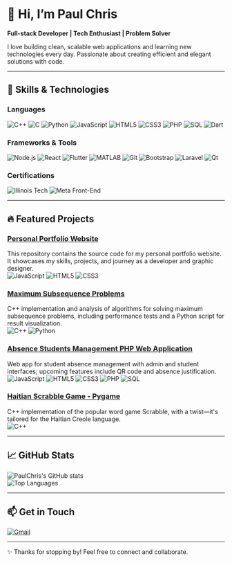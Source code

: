 # 👋 Hi, I’m Paul Chris

**Full-stack Developer | Tech Enthusiast | Problem Solver**

I love building clean, scalable web applications and learning new technologies every day. Passionate about creating efficient and elegant solutions with code.

---

## 🚀 Skills & Technologies

### Languages
![C++](https://img.shields.io/badge/-C++-00599C?style=flat&logo=c%2B%2B&logoColor=white)
![C](https://img.shields.io/badge/-C-00599C?style=flat&logo=c&logoColor=white)
![Python](https://img.shields.io/badge/-Python-3776AB?style=flat&logo=python&logoColor=white)
![JavaScript](https://img.shields.io/badge/-JavaScript-F7DF1E?style=flat&logo=javascript&logoColor=black)
![HTML5](https://img.shields.io/badge/-HTML5-E34F26?style=flat&logo=html5&logoColor=white)
![CSS3](https://img.shields.io/badge/-CSS3-1572B6?style=flat&logo=css3&logoColor=white)
![PHP](https://img.shields.io/badge/-PHP-777BB4?style=flat&logo=php&logoColor=white)
![SQL](https://img.shields.io/badge/-SQL-4479A1?style=flat&logo=mysql&logoColor=white)
![Dart](https://img.shields.io/badge/-Dart-0175C2?style=flat&logo=dart&logoColor=white)

### Frameworks & Tools
![Node.js](https://img.shields.io/badge/-Node.js-339933?style=flat&logo=node.js&logoColor=white)
![React](https://img.shields.io/badge/-React-61DAFB?style=flat&logo=react&logoColor=black)
![Flutter](https://img.shields.io/badge/-Flutter-02569B?style=flat&logo=flutter&logoColor=white)
![MATLAB](https://img.shields.io/badge/-MATLAB-0076A8?style=flat&logo=matlab&logoColor=white)
![Git](https://img.shields.io/badge/-Git-F05032?style=flat&logo=git&logoColor=white)
![Bootstrap](https://img.shields.io/badge/-Bootstrap-7952B3?style=flat&logo=bootstrap&logoColor=white)
![Laravel](https://img.shields.io/badge/-Laravel-FF2D20?style=flat&logo=laravel&logoColor=white)
![Qt](https://img.shields.io/badge/-Qt-41CD52?style=flat&logo=qt&logoColor=white)

### Certifications
![Illinois Tech](https://img.shields.io/badge/-Illinois_Tech-FF6F00?style=flat&logo=university&logoColor=white)
![Meta Front-End](https://img.shields.io/badge/-Meta_Front--End-1877F2?style=flat&logo=facebook&logoColor=white)

---

## 🔥 Featured Projects
### [Personal Portfolio Website](https://paulchris7.github.io/portfolio_website/)  
This repository contains the source code for my personal portfolio website. It showcases my skills, projects, and journey as a developer and graphic designer.  
![JavaScript](https://img.shields.io/badge/-JavaScript-F7DF1E?style=flat&logo=javascript&logoColor=black)
![HTML5](https://img.shields.io/badge/-HTML5-E34F26?style=flat&logo=html5&logoColor=white)
![CSS3](https://img.shields.io/badge/-CSS3-1572B6?style=flat&logo=css3&logoColor=white)


### [Maximum Subsequence Problems](https://github.com/paulchris7/Easy-Voice-Assistant)  
C++ implementation and analysis of algorithms for solving maximum subsequence problems, including performance tests and a Python script for result visualization.  
![C++](https://img.shields.io/badge/-C++-00599C?style=flat&logo=c%2B%2B&logoColor=white)
![Python](https://img.shields.io/badge/-Python-3776AB?style=flat&logo=python&logoColor=white)

### [Absence Students Management PHP Web Application](https://github.com/paulchris7gestion-absences-ensa)  
Web app for student absence management with admin and student interfaces; upcoming features include QR code and absence justification.   
![JavaScript](https://img.shields.io/badge/-JavaScript-F7DF1E?style=flat&logo=javascript&logoColor=black)
![HTML5](https://img.shields.io/badge/-HTML5-E34F26?style=flat&logo=html5&logoColor=white)
![CSS3](https://img.shields.io/badge/-CSS3-1572B6?style=flat&logo=css3&logoColor=white)
![PHP](https://img.shields.io/badge/-PHP-777BB4?style=flat&logo=php&logoColor=white)
![SQL](https://img.shields.io/badge/-SQL-4479A1?style=flat&logo=mysql&logoColor=white)

### [Haitian Scrabble Game - Pygame](https://github.com/paulchris7/Haitian-Scrabble-Game)  
C++ implementation of the popular word game Scrabble, with a twist—it's tailored for the Haitian Creole language.   
![C++](https://img.shields.io/badge/-C++-00599C?style=flat&logo=c%2B%2B&logoColor=white)

---

## 📈 GitHub Stats

![PaulChris's GitHub stats](https://github-readme-stats.vercel.app/api?username=paulchris7&show_icons=true&theme=tokyonight)  
![Top Languages](https://github-readme-stats.vercel.app/api/top-langs/?username=paulchris7&layout=compact&theme=tokyonight)

---

## 📫 Get in Touch
[![Gmail](https://img.shields.io/badge/-Gmail-D14836?style=flat&logo=gmail&logoColor=white)](mailto:paulchristaimeslg3@gmail.com)

---

✨ Thanks for stopping by! Feel free to connect and collaborate.

